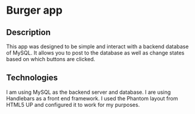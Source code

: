# Burger app

## Description

This app was designed to be simple and interact with a backend database of MySQL. It allows you to post to the database as well as change states based on which buttons are clicked. 

## Technologies

I am using MySQL as the backend server and database. I are using Handlebars as a front end framework. I used the Phantom layout from HTML5 UP and configured it to work for my purposes.
